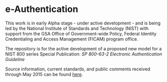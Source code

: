 
# e-Authentication

This work is in early Alpha stage - under active development - and is being led by the National Institute of Standards and Technology (NIST) with support from the GSA Office of Government-wide Policy, Federal Identity Credentialing and Access Management (FICAM) program office.  

The repository is for the active development of a proposed new model for a NIST 800 series Special Publication: _SP 800-63-2 Electronic Authentication Guideline_

Source information, current standards, and public comments received through May 2015 can be found [here](http://csrc.nist.gov/groups/ST/eauthentication/sp800-63-2_call-comments.html).

